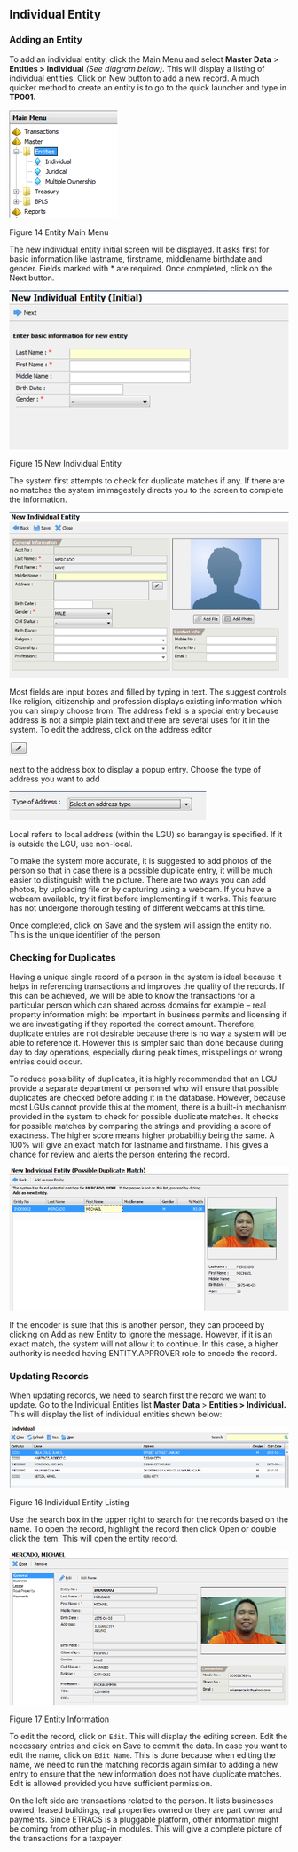 ## Individual Entity

### Adding an Entity

To add an individual entity, click the Main Menu and select **Master
Data** &gt; **Entities &gt; Individual** *(See diagram below)*. This
will display a listing of individual entities. Click on New button to
add a new record. A much quicker method to create an entity is to go to
the quick launcher and type in **TP001.**

![image|512x397,100%](images\image59.png)
<!-- <img src="images\image59.png" style="width:1.71875in;height:1.7258in" /> -->

Figure 14 Entity Main Menu

The new individual entity initial screen will be displayed. It asks
first for basic information like lastname, firstname, middlename
birthdate and gender. Fields marked with \* are required. Once
completed, click on the Next button.

![image|512x397,100%](images\image60.png)
<!-- <img src="images\image60.png" style="width:2.77674in;height:1.58102in" /> -->

Figure 15 New Individual Entity

The system first attempts to check for duplicate matches if any. If
there are no matches the system imimagestely directs you to the screen to
complete the information.

![image|512x397,100%](images\image61.png)
<!-- <img src="images\image61.png" style="width:4.4717in;height:2.65431in" /> -->

Most fields are input boxes and filled by typing in text. The suggest
controls like religion, citizenship and profession displays existing
information which you can simply choose from. The address field is a
special entry because address is not a simple plain text and there are
several uses for it in the system. To edit the address, click on the
address editor

![image|512x397,100%](images\image62.png)
<!-- <img src="images\image62.png" style="width:0.2323in;height:0.17164in" /> -->
next to the address box to display a popup entry. Choose the type of
address you want to add

![image|512x397,100%](images\image63.png)
<!-- <img src="images\image63.png" style="width:2.57618in;height:0.37894in" /> -->

Local refers to local address (within the LGU) so barangay is specified.
If it is outside the LGU, use non-local.

To make the system more accurate, it is suggested to add photos of the
person so that in case there is a possible duplicate entry, it will be
much easier to distinguish with the picture. There are two ways you can
add photos, by uploading file or by capturing using a webcam. If you
have a webcam available, try it first before implementing if it works.
This feature has not undergone thorough testing of different webcams at
this time.

Once completed, click on Save and the system will assign the entity no.
This is the unique identifier of the person.

### Checking for Duplicates

Having a unique single record of a person in the system is ideal because
it helps in referencing transactions and improves the quality of the
records. If this can be achieved, we will be able to know the
transactions for a particular person which can shared across domains for
example – real property information might be important in business
permits and licensing if we are investigating if they reported the
correct amount. Therefore, duplicate entries are not desirable because
there is no way a system will be able to reference it. However this is
simpler said than done because during day to day operations, especially
during peak times, misspellings or wrong entries could occur.

To reduce possibility of duplicates, it is highly recommended that an
LGU provide a separate department or personnel who will ensure that
possible duplicates are checked before adding it in the database.
However, because most LGUs cannot provide this at the moment, there is a
built-in mechanism provided in the system to check for possible
duplicate matches. It checks for possible matches by comparing the
strings and providing a score of exactness. The higher score means
higher probability being the same. A 100% will give an exact match for
lastname and firstname. This gives a chance for review and alerts the
person entering the record.

![image|512x397,100%](images\image64.png)
<!-- <img src="images\image64.png" style="width:4.29168in;height:2.20895in" /> -->

If the encoder is sure that this is another person, they can proceed by
clicking on Add as new Entity to ignore the message. However, if it is
an exact match, the system will not allow it to continue. In this case,
a higher authority is needed having ENTITY.APPROVER role to encode the
record.

### Updating Records

When updating records, we need to search first the record we want to
update. Go to the Individual Entities list **Master Data** &gt;
**Entities &gt; Individual.** This will display the list of individual
entities shown below:

![image|512x397,100%](images\image65.png)
<!-- <img src="images\image65.png" style="width:5.08364in;height:1.12338in" /> -->

Figure 16 Individual Entity Listing

Use the search box in the upper right to search for the records based on
the name. To open the record, highlight the record then click Open or
double click the item. This will open the entity record.

![image|512x397,100%](images\image66.png)
<!-- <img src="images\image66.png" style="width:4.7464in;height:2.61194in" /> -->

Figure 17 Entity Information

To edit the record, click on `Edit`. This will display the editing screen.
Edit the necessary entries and click on Save to commit the data. In case
you want to edit the name, click on `Edit Name`. This is done because when
editing the name, we need to run the matching records again similar to
adding a new entry to ensure that the new information does not have
duplicate matches. Edit is allowed provided you have sufficient
permission.

On the left side are transactions related to the person. It lists
businesses owned, leased buildings, real properties owned or they are
part owner and payments. Since ETRACS is a pluggable platform, other
information might be coming from other plug-in modules. This will give a
complete picture of the transactions for a taxpayer.